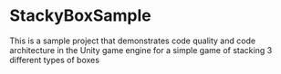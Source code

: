 # StackyBoxSample
This is a sample project that demonstrates code quality and code architecture in the Unity game engine for a simple game of stacking 3 different types of boxes
